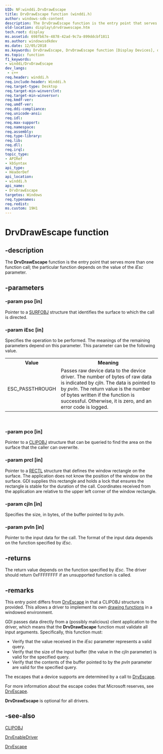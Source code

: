 ```yaml
---
UID: NF:winddi.DrvDrawEscape
title: DrvDrawEscape function (winddi.h)
author: windows-sdk-content
description: The DrvDrawEscape function is the entry point that serves more than one function call; the particular function depends on the value of the iEsc parameter.
old-location: display\drvdrawescape.htm
tech.root: display
ms.assetid: 698fb67e-4878-42ad-9c7a-899ddcbf1811
ms.author: windowssdkdev
ms.date: 12/05/2018
ms.keywords: DrvDrawEscape, DrvDrawEscape function [Display Devices], ddifncs_d3db71f3-aafb-4718-a98f-4ef5d30a6b50.xml, display.drvdrawescape, winddi/DrvDrawEscape
ms.topic: function
f1_keywords:
- winddi/DrvDrawEscape
dev_langs:
 - c++
req.header: winddi.h
req.include-header: Winddi.h
req.target-type: Desktop
req.target-min-winverclnt: 
req.target-min-winversvr: 
req.kmdf-ver: 
req.umdf-ver: 
req.ddi-compliance: 
req.unicode-ansi: 
req.idl: 
req.max-support: 
req.namespace: 
req.assembly: 
req.type-library: 
req.lib: 
req.dll: 
req.irql: 
topic_type:
- APIRef
- kbSyntax
api_type:
- HeaderDef
api_location:
- winddi.h
api_name:
- DrvDrawEscape
targetos: Windows
req.typenames: 
req.redist: 
ms.custom: 19H1
---
```


# DrvDrawEscape function


## -description


The <b>DrvDrawEscape</b> function is the entry point that serves more than one function call; the particular function depends on the value of the <i>iEsc</i> parameter. 


## -parameters




### -param pso [in]

Pointer to a <a href="https://docs.microsoft.com/windows/desktop/api/winddi/ns-winddi-surfobj">SURFOBJ</a> structure that identifies the surface to which the call is directed.


### -param iEsc [in]

Specifies the operation to be performed. The meanings of the remaining parameters depend on this parameter. This parameter can be the following value. 

<table>
<tr>
<th>Value</th>
<th>Meaning</th>
</tr>
<tr>
<td>
ESC_PASSTHROUGH

</td>
<td>
Passes raw device data to the device driver. The number of bytes of raw data is indicated by <i>cjIn</i>. The data is pointed to by <i>pvIn</i>. The return value is the number of bytes written if the function is successful. Otherwise, it is zero, and an error code is logged.

</td>
</tr>
</table>
 


### -param pco [in]

Pointer to a <a href="https://docs.microsoft.com/windows/desktop/api/winddi/ns-winddi-clipobj">CLIPOBJ</a> structure that can be queried to find the area on the surface that the caller can overwrite.


### -param prcl [in]

Pointer to a <a href="https://docs.microsoft.com/windows/desktop/api/windef/ns-windef-rectl">RECTL</a> structure that defines the window rectangle on the surface. The application does not know the position of the window on the surface. GDI supplies this rectangle and holds a lock that ensures the rectangle is stable for the duration of the call. Coordinates received from the application are relative to the upper left corner of the window rectangle.


### -param cjIn [in]

Specifies the size, in bytes, of the buffer pointed to by <i>pvIn</i>.


### -param pvIn [in]

Pointer to the input data for the call. The format of the input data depends on the function specified by <i>iEsc</i>.


## -returns



The return value depends on the function specified by <i>iEsc</i>. The driver should return 0xFFFFFFFF if an unsupported function is called.




## -remarks



This entry point differs from <a href="https://docs.microsoft.com/windows/desktop/api/winddi/nf-winddi-drvescape">DrvEscape</a> in that a CLIPOBJ structure is provided. This allows a driver to implement its own <a href="https://docs.microsoft.com/windows-hardware/drivers/display/optional-display-driver-functions">drawing functions</a> in a windowed environment.

GDI passes data directly from a (possibly malicious) client application to the driver, which means that the <b>DrvDrawEscape</b> function must validate all input arguments. Specifically, this function must:

<ul>
<li>
Verify that the value received in the <i>iEsc</i> parameter represents a valid query.

</li>
<li>
Verify that the size of the input buffer (the value in the <i>cjIn</i> parameter) is valid for the specified query. 

</li>
<li>
Verify that the contents of the buffer pointed to by the <i>pvIn</i> parameter are valid for the specified query.

</li>
</ul>
The escapes that a device supports are determined by a call to <a href="https://docs.microsoft.com/windows/desktop/api/winddi/nf-winddi-drvescape">DrvEscape</a>.

For more information about the escape codes that Microsoft reserves, see <a href="https://docs.microsoft.com/windows/desktop/api/winddi/nf-winddi-drvescape">DrvEscape</a>.

<b>DrvDrawEscape</b> is optional for all drivers.




## -see-also




<a href="https://docs.microsoft.com/windows/desktop/api/winddi/ns-winddi-clipobj">CLIPOBJ</a>



<a href="https://docs.microsoft.com/windows/desktop/api/winddi/nf-winddi-drvenabledriver">DrvEnableDriver</a>



<a href="https://docs.microsoft.com/windows/desktop/api/winddi/nf-winddi-drvescape">DrvEscape</a>
 

 

